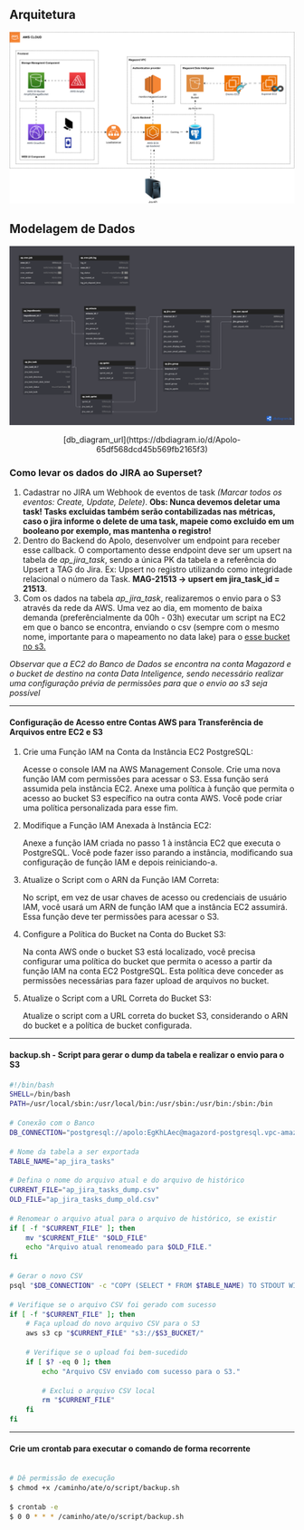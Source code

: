 ## Arquitetura
![architecture_diagram](apolo.drawio.svg)

## Modelagem de Dados
![db_diagram](diagram.png)
<center>[db_diagram_url](https://dbdiagram.io/d/Apolo-65df568dcd45b569fb2165f3)</center>

### Como levar os dados do JIRA ao Superset?
1. Cadastrar no JIRA um Webhook de eventos de task *(Marcar todos os eventos: Create, Update, Delete)*. **Obs: Nunca devemos deletar uma task! Tasks excluidas também serão contabilizadas nas métricas, caso o jira informe o delete de uma task, mapeie como excluido em um booleano por exemplo, mas mantenha o registro!**
2. Dentro do Backend do Apolo, desenvolver um endpoint para receber esse callback. O comportamento desse endpoint deve ser um upsert na tabela de *ap_jira_task*, sendo a única PK da tabela e a referência do Upsert a TAG do Jira. Ex: Upsert no registro utilizando como integridade relacional o número da Task. **MAG-21513 -> upsert em jira_task_id = 21513**.
3. Com os dados na tabela *ap_jira_task*, realizaremos o envio para o S3 através da rede da AWS. Uma vez ao dia, em momento de baixa demanda (preferêncialmente da 00h - 03h) executar um script na EC2 em que o banco se encontra, enviando o csv (sempre com o mesmo nome, importante para o mapeamento no data lake) para o [esse bucket no s3.](https://sa-east-1.console.aws.amazon.com/s3/upload/datainteligence-apolo?region=sa-east-1&bucketType=general)

*Observar que a EC2 do Banco de Dados se encontra na conta Magazord e o bucket de destino na conta Data Inteligence, sendo necessário realizar uma configuração prévia de permissões para que o envio ao s3 seja possível*

----------

#### Configuração de Acesso entre Contas AWS para Transferência de Arquivos entre EC2 e S3
1. Crie uma Função IAM na Conta da Instância EC2 PostgreSQL:

    Acesse o console IAM na AWS Management Console.
    Crie uma nova função IAM com permissões para acessar o S3. Essa função será assumida pela instância EC2.
    Anexe uma política à função que permita o acesso ao bucket S3 específico na outra conta AWS. Você pode criar uma política personalizada para esse fim.

2. Modifique a Função IAM Anexada à Instância EC2:

    Anexe a função IAM criada no passo 1 à instância EC2 que executa o PostgreSQL. Você pode fazer isso parando a instância, modificando sua configuração de função IAM e depois reiniciando-a.

3. Atualize o Script com o ARN da Função IAM Correta:

    No script, em vez de usar chaves de acesso ou credenciais de usuário IAM, você usará um ARN de função IAM que a instância EC2 assumirá. Essa função deve ter permissões para acessar o S3.

4. Configure a Política do Bucket na Conta do Bucket S3:

    Na conta AWS onde o bucket S3 está localizado, você precisa configurar uma política do bucket que permita o acesso a partir da função IAM na conta EC2 PostgreSQL. Esta política deve conceder as permissões necessárias para fazer upload de arquivos no bucket.

5. Atualize o Script com a URL Correta do Bucket S3:

    Atualize o script com a URL correta do bucket S3, considerando o ARN do bucket e a política de bucket configurada.

----------

#### backup.sh - Script para gerar o dump da tabela e realizar o envio para o S3
``` bash
#!/bin/bash
SHELL=/bin/bash
PATH=/usr/local/sbin:/usr/local/bin:/usr/sbin:/usr/bin:/sbin:/bin

# Conexão com o Banco
DB_CONNECTION="postgresql://apolo:EgKhLAec@magazord-postgresql.vpc-amazon.magazord.com.br:5432/apolo"

# Nome da tabela a ser exportada
TABLE_NAME="ap_jira_tasks"

# Defina o nome do arquivo atual e do arquivo de histórico
CURRENT_FILE="ap_jira_tasks_dump.csv"
OLD_FILE="ap_jira_tasks_dump_old.csv"

# Renomear o arquivo atual para o arquivo de histórico, se existir
if [ -f "$CURRENT_FILE" ]; then
    mv "$CURRENT_FILE" "$OLD_FILE"
    echo "Arquivo atual renomeado para $OLD_FILE."
fi

# Gerar o novo CSV
psql "$DB_CONNECTION" -c "COPY (SELECT * FROM $TABLE_NAME) TO STDOUT WITH CSV HEADER" > "$CURRENT_FILE"

# Verifique se o arquivo CSV foi gerado com sucesso
if [ -f "$CURRENT_FILE" ]; then
    # Faça upload do novo arquivo CSV para o S3
    aws s3 cp "$CURRENT_FILE" "s3://$S3_BUCKET/"

    # Verifique se o upload foi bem-sucedido
    if [ $? -eq 0 ]; then
        echo "Arquivo CSV enviado com sucesso para o S3."
        
        # Exclui o arquivo CSV local
        rm "$CURRENT_FILE"
    fi
fi

```

----------

#### Crie um crontab para executar o comando de forma recorrente

``` bash

# Dê permissão de execução
$ chmod +x /caminho/ate/o/script/backup.sh

$ crontab -e 
$ 0 0 * * * /caminho/ate/o/script/backup.sh


```
